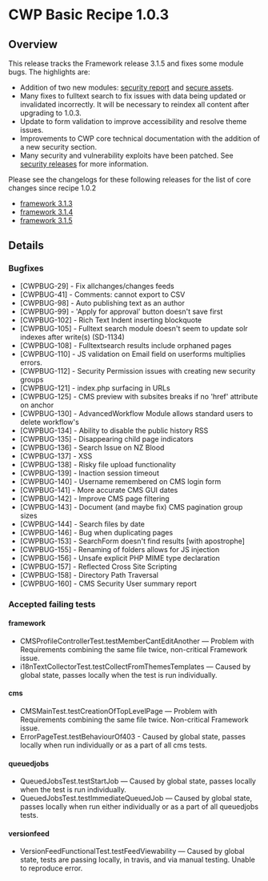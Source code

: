 # CWP Basic Recipe 1.0.3

## Overview

This release tracks the Framework release 3.1.5 and fixes some module bugs. The highlights are:

 * Addition of two new modules:
   [security report](https://github.com/silverstripe-labs/silverstripe-securityreport) and
   [secure assets](https://www.cwp.govt.nz/guides/core-technical-documentation/secureassets-module/en).
 * Many fixes to fulltext search to fix issues with data being updated or invalidated incorrectly.
   It will be necessary to reindex all content after upgrading to 1.0.3.
 * Update to form validation to improve accessibility and resolve theme issues.
 * Improvements to CWP core technical documentation with the addition of a new security section.
 * Many security and vulnerability exploits have been patched. See
   [security releases](http://www.silverstripe.org/security-releases/) for more information.

Please see the changelogs for these following releases for the list of core changes since recipe 1.0.2

 * [framework 3.1.3](http://doc.silverstripe.org/framework/en/3.2/changelogs/3.1.3)
 * [framework 3.1.4](http://doc.silverstripe.org/framework/en/3.2/changelogs/3.1.4)
 * [framework 3.1.5](http://doc.silverstripe.org/framework/en/3.2/changelogs/3.1.5)

## Details

### Bugfixes

* [CWPBUG-29] - Fix allchanges/changes feeds
* [CWPBUG-41] - Comments: cannot export to CSV
* [CWPBUG-98] - Auto publishing text as an author
* [CWPBUG-99] - 'Apply for approval' button doesn't save first
* [CWPBUG-102] - Rich Text Indent inserting blockquote
* [CWPBUG-105] - Fulltext search module doesn't seem to update solr indexes after write(s) (SD-1134)
* [CWPBUG-108] - Fulltextsearch results include orphaned pages
* [CWPBUG-110] - JS validation on Email field on userforms multiplies errors.
* [CWPBUG-112] - Security Permission issues with creating new security groups
* [CWPBUG-121] - index.php surfacing in URLs
* [CWPBUG-125] - CMS preview with subsites breaks if no 'href' attribute on anchor
* [CWPBUG-130] - AdvancedWorkflow Module allows standard users to delete workflow's
* [CWPBUG-134] - Ability to disable the public history RSS
* [CWPBUG-135] - Disappearing child page indicators
* [CWPBUG-136] - Search Issue on NZ Blood
* [CWPBUG-137] - XSS
* [CWPBUG-138] - Risky file upload functionality
* [CWPBUG-139] - Inaction session timeout
* [CWPBUG-140] - Username remembered on CMS login form
* [CWPBUG-141] - More accurate CMS GUI dates
* [CWPBUG-142] - Improve CMS page filtering
* [CWPBUG-143] - Document (and maybe fix) CMS pagination group sizes
* [CWPBUG-144] - Search files by date
* [CWPBUG-146] - Bug when duplicating pages
* [CWPBUG-153] - SearchForm doesn't find results [with apostrophe]
* [CWPBUG-155] - Renaming of folders allows for JS injection
* [CWPBUG-156] - Unsafe explicit PHP MIME type declaration
* [CWPBUG-157] - Reflected Cross Site Scripting
* [CWPBUG-158] - Directory Path Traversal
* [CWPBUG-160] - CMS Security User summary report

### Accepted failing tests

#### framework

* CMSProfileControllerTest.testMemberCantEditAnother — Problem with Requirements combining the same file twice,
  non-critical Framework issue.
* i18nTextCollectorTest.testCollectFromThemesTemplates — Caused by global state, passes locally when the test is
  run individually.

#### cms

* CMSMainTest.testCreationOfTopLevelPage — Problem with Requirements combining the same file twice. Non-critical
  Framework issue.
* ErrorPageTest.testBehaviourOf403 - Caused by global state, passes locally when run individually or as a part of
  all cms tests.

#### queuedjobs

* QueuedJobsTest.testStartJob — Caused by global state, passes locally when the test is run individually.
* QueuedJobsTest.testImmediateQueuedJob — Caused by global state, passes locally when run either individually or as
  a part of all queuedjobs tests.

#### versionfeed

* VersionFeedFunctionalTest.testFeedViewability — Caused by global state, tests are passing locally, in travis,
  and via manual testing. Unable to reproduce error.
